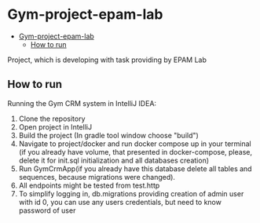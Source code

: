 # Gym-project-epam-lab

<!-- TOC -->

* [Gym-project-epam-lab](#gym-project-epam-lab)
    * [How to run](#how-to-run)

<!-- TOC -->

Project, which is developing with task providing by EPAM Lab

## How to run

Running the Gym CRM system in IntelliJ IDEA:

1. Clone the repository
2. Open project in IntelliJ
3. Build the project (In gradle tool window choose "build")
4. Navigate to project/docker and run docker compose up in your terminal
   (if you already have volume, that presented in docker-compose, please,
   delete it for init.sql initialization and all databases creation)
5. Run GymCrmApp(if you already have this database delete all tables and sequences,
   because migrations were changed).
6. All endpoints might be tested from test.http
7. To simplify logging in, db.migrations providing creation of admin user with id 0,
   you can use any users credentials, but need to know password of user

